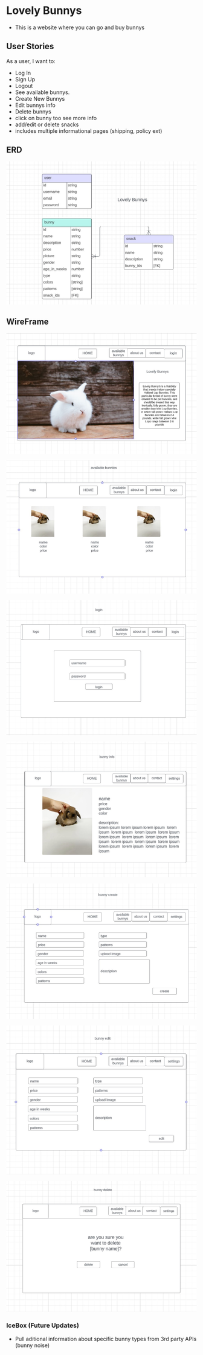 # Lovely Bunnys

- This is a website where you can go and buy bunnys

## User Stories

As a user, I want to:
-	Log In
-	Sign Up
-	Logout
-	See available bunnys.
-	Create New Bunnys
- Edit bunnys info
- Delete bunnys
- click on bunny too see more info
- add/edit or delete snacks
- includes multiple informational pages (shipping, policy ext)


## ERD

![alt text](image.png)

## WireFrame
![alt text](image-1.png)

![alt text](image-2.png)

![alt text](image-3.png)

![alt text](image-4.png)

![alt text](image-5.png)

![alt text](image-6.png)

![alt text](image-7.png)

### IceBox (Future Updates)

- Pull aditional information about specific bunny types from 3rd party APIs (bunny noise)